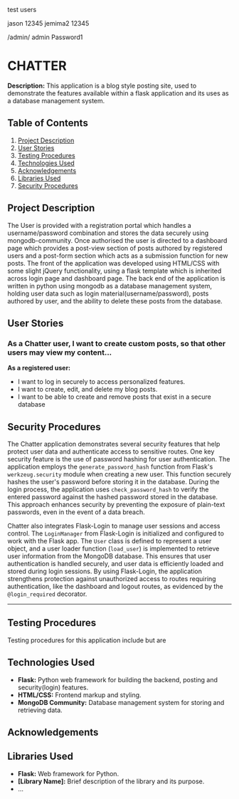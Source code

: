 test users

jason 12345
jemima2 12345

/admin/ admin Password1


# CHATTER 

**Description:** This application is a blog style posting site, used to demonstrate the features available within a flask application and its uses as a database management system. 

## Table of Contents
1. [Project Description](#project-description)
2. [User Stories](#user-stories)
3. [Testing Procedures](#testing-procedures)
4. [Technologies Used](#technologies-used)
5. [Acknowledgements](#acknowledgements)
6. [Libraries Used](#libraries-used)
7. [Security Procedures](#security-procedures)

## Project Description

The User is provided with a registration portal which handles a username/password combination and stores the data securely using mongodb-community. Once authorised the user is directed to a dashboard page which provides a post-view section of posts authored by registered users and a post-form section which acts as a submission function for new posts. The front of the application was developed using HTML/CSS with some slight jQuery functionality, using a flask template which is inherited across login page and dashboard page. The back end of the application is written in python using mongodb as a database management system, holding user data such as login material(username/password), posts authored by user, and the ability to delete these posts from the database. 


## User Stories

### As a Chatter user, I want to create custom posts, so that other users may view my content...

 **As a registered user:**
   - I want to log in securely to access personalized features.
   - I want to create, edit, and delete my blog posts.
   - I want to be able to create and remove posts that exist in a secure database

## Security Procedures

The Chatter application demonstrates several security features that help protect user data and authenticate access to sensitive routes. One key security feature is the use of password hashing for user authentication. The application employs the `generate_password_hash` function from Flask's `werkzeug.security` module when creating a new user. This function securely hashes the user's password before storing it in the database. During the login process, the application uses `check_password_hash` to verify the entered password against the hashed password stored in the database. This approach enhances security by preventing the exposure of plain-text passwords, even in the event of a data breach.

Chatter also integrates Flask-Login to manage user sessions and access control. The `LoginManager` from Flask-Login is initialized and configured to work with the Flask app. The `User` class is defined to represent a user object, and a user loader function (`load_user`) is implemented to retrieve user information from the MongoDB database. This ensures that user authentication is handled securely, and user data is efficiently loaded and stored during login sessions. By using Flask-Login, the application strengthens protection against unauthorized access to routes requiring authentication, like the dashboard and logout routes, as evidenced by the `@login_required` decorator.

---

## Testing Procedures

Testing procedures for this application include but are 


## Technologies Used

- **Flask:** Python web framework for building the backend, posting and security(login) features.
- **HTML/CSS:** Frontend markup and styling.
- **MongoDB Community:** Database management system for storing and retrieving data.

## Acknowledgements


## Libraries Used



- **Flask:** Web framework for Python.
- **[Library Name]:** Brief description of the library and its purpose.
- ...